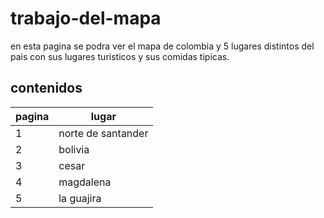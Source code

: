 # trabajo-del-mapa
en esta pagina se podra ver el mapa de colombia y 5 lugares distintos del pais con sus lugares turisticos y sus comidas tipicas.
## contenidos 
|pagina|lugar|
|--|--|
|1|norte de santander |
|2|bolivia |
|3| cesar |
|4| magdalena |
|5| la guajira |


